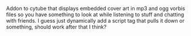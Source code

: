 Addon to cytube that displays embedded cover art in mp3 and ogg vorbis files so you have something to look at while listening to stuff and chatting with friends.
I guess just dynamically add a script tag that pulls it down or something, should work after that I think?
